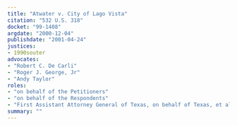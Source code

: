 ```yaml
---
title: "Atwater v. City of Lago Vista"
citation: "532 U.S. 318"
docket: "99-1408"
argdate: "2000-12-04"
publishdate: "2001-04-24"
justices:
- 1990souter
advocates:
- "Robert C. De Carli"
- "Roger J. George, Jr"
- "Andy Taylor"
roles:
- "on behalf of the Petitioners"
- "on behalf of the Respondents"
- "First Assistant Attorney General of Texas, on behalf of Texas, et al., as amici curiae, supporting the Respondent"
summary: ""
---
```


